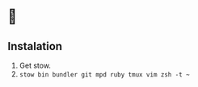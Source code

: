 :cookie:
========

Instalation
-----------

1. Get stow.
2. `stow bin bundler git mpd ruby tmux vim zsh -t ~`
